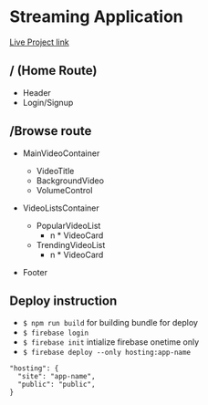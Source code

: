 # Streaming Application

 [Live Project link](https://streaming-app-93d64.web.app/)

## / (Home Route)
 - Header
 - Login/Signup
## /Browse route
 - MainVideoContainer
   - VideoTitle
   - BackgroundVideo
    - VolumeControl

 - VideoListsContainer  
   - PopularVideoList
     - n * VideoCard
   - TrendingVideoList
     - n * VideoCard
 - Footer     

 ## Deploy instruction
  - `$ npm run build` for building bundle for deploy
  - `$ firebase login`
  - `$ firebase init` intialize firebase onetime only
  - `$ firebase deploy --only hosting:app-name` 
  ```
  "hosting": {
    "site": "app-name",
    "public": "public",
  }
```

